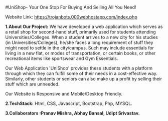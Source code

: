 #UniShop- Your One Stop For Buying And Selling All You Need!

Website Link: https://trojanbots.000webhostapp.com/index.php

<b>1.About Our Project:</b> We have developed a web application which serves as a retail shop for second-hand stuff, primarily used for students attending Universities/Colleges.
When a student arrives to a new city for his studies (in Universities/Colleges), he/she faces a long requirement of stuff they might need to settle in the city/campus.
Such may include essentials for living in a new flat, or modes of transportation, or certain books, or other recreational items like sportswear and Gym Essentials. 

Our Web Application 'UniShop' provides these students with a platform through which they can fulfill some of their needs in a cost-effective way. Similarly, other students or seniors can also make up a profit by selling their stuff which are unneeded. 

Our Website is Responsive and Mobile/Desktop Friendly.


<b>2.TechStack:</b> Html, CSS, Javascript, Bootstrap, Php, MYSQL.

<b>3.Collaborators :Pranav Mishra, Abhay Bansal, Udipt Srivastav.</b>

